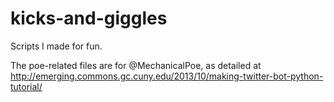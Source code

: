 kicks-and-giggles
=================

Scripts I made for fun.

The poe-related files are for @MechanicalPoe, as detailed at http://emerging.commons.gc.cuny.edu/2013/10/making-twitter-bot-python-tutorial/
